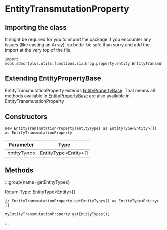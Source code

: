 # EntityTransmutationProperty

## Importing the class

It might be required for you to import the package if you encounter any issues (like casting an Array), so better be safe than sorry and add the import at the very top of the file.
```zenscript
import mods.sdmcrtplus.utils.functions.sixikrpg.property.entity.EntityTransmutationProperty;
```


## Extending EntityPropertyBase

EntityTransmutationProperty extends [EntityPropertyBase](/mods/sdmcrtplus/utils/functions/sixikrpg/property/entity/EntityPropertyBase). That means all methods available in [EntityPropertyBase](/mods/sdmcrtplus/utils/functions/sixikrpg/property/entity/EntityPropertyBase) are also available in EntityTransmutationProperty

## Constructors


```zenscript
new EntityTransmutationProperty(entityTypes as EntityType<Entity>[]) as EntityTransmutationProperty
```
|  Parameter  |                                            Type                                            |
|-------------|--------------------------------------------------------------------------------------------|
| entityTypes | [EntityType](/vanilla/api/entity/EntityType)&lt;[Entity](/vanilla/api/entity/Entity)&gt;[] |



## Methods

:::group{name=getEntityTypes}

Return Type: [EntityType](/vanilla/api/entity/EntityType)&lt;[Entity](/vanilla/api/entity/Entity)&gt;[]

```zenscript
// EntityTransmutationProperty.getEntityTypes() as EntityType<Entity>[]

myEntityTransmutationProperty.getEntityTypes();
```

:::


